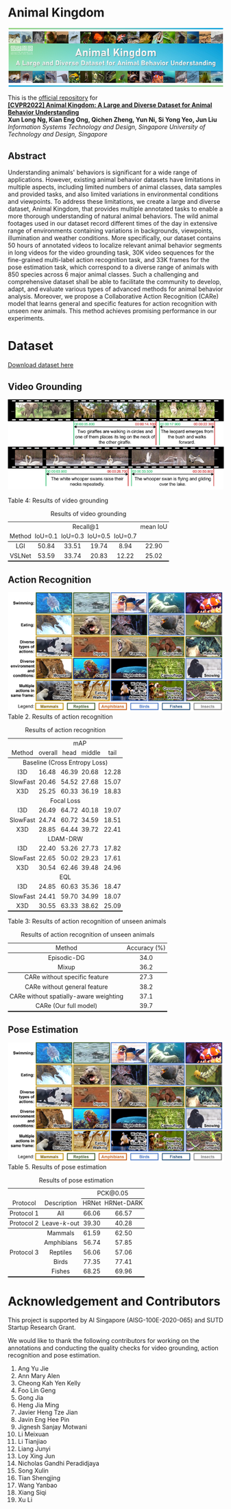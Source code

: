 # Animal Kingdom
![Image](https://github.com/SUTDCV/Animal-Kingdom/blob/master/image/Animal_Kingdom_header.png)

This is the [official repository](https://sutdcv.github.io/Animal-Kingdom) for 
<br/>**[[CVPR2022] Animal Kingdom: A Large and Diverse Dataset for Animal Behavior Understanding]()**
<br/>**Xun Long Ng, Kian Eng Ong, Qichen Zheng, Yun Ni, Si Yong Yeo, Jun Liu**
<br/>*Information Systems Technology and Design, Singapore University of Technology and Design, Singapore*

## Abstract
Understanding animals' behaviors is significant for a wide range of applications. However, existing animal behavior datasets have limitations in multiple aspects, including limited numbers of animal classes, data samples and provided tasks, and also limited variations in environmental conditions and viewpoints. To address these limitations, we create a large and diverse dataset, Animal Kingdom, that provides multiple annotated tasks to enable a more thorough understanding of natural animal behaviors. The wild animal footages used in our dataset record different times of the day in extensive range of environments containing variations in backgrounds, viewpoints, illumination and weather conditions. More specifically, our dataset contains 50 hours of annotated videos to localize relevant animal behavior segments in long videos for the video grounding task, 30K video sequences for the fine-grained multi-label action recognition task, and 33K frames for the pose estimation task, which correspond to a diverse range of animals with 850 species across 6 major animal classes. Such a challenging and comprehensive dataset shall be able to facilitate the community to develop, adapt, and evaluate various types of advanced methods for animal behavior analysis. Moreover, we propose a Collaborative Action Recognition (CARe) model that learns general and specific features for action recognition with unseen new animals. This method achieves promising performance in our experiments.

<!-- # Citation -->

# Dataset
[Download dataset here](https://forms.office.com/r/WCtC0FRWpA)

## Video Grounding
![Image](https://github.com/SUTDCV/Animal-Kingdom/blob/master/image/eg_vg.png)

Table 4: Results of video grounding
<!-- |        | Recall@1 |          |          |          | mean IoU |
| :----: | :------: | :------: | :------: | :------: | :------: |
| Method | IoU=0\.1 | IoU=0\.3 | IoU=0\.5 | IoU=0\.7 |          |
| LGI    | 50\.84   | 33\.51   | 19\.74   | 8\.94    | 22\.90   |
| VSLNet | 53\.59   | 33\.74   | 20\.83   | 12\.22   | 25\.02   | -->

<table style="border-collapse: collapse; border: none; border-spacing: 0px;">
	<caption>
		Results of video grounding
	</caption>
	<tr>
		<td style="text-align: center; padding-right: 3pt; padding-left: 3pt;">
		<td colspan="4" style="border-bottom: 0px solid rgb(0, 0, 0); text-align: center; padding-right: 3pt; padding-left: 3pt;">
			Recall@1
		<td style="text-align: center; padding-right: 3pt; padding-left: 3pt;">
			mean IoU
	<tr>
		<td style="border-bottom: 1px solid black; text-align: center; padding-right: 3pt; padding-left: 3pt;">
			Method
		<td style="border-bottom: 1px solid black; text-align: center; padding-right: 3pt; padding-left: 3pt;">
			IoU=0.1
		<td style="border-bottom: 1px solid black; text-align: center; padding-right: 3pt; padding-left: 3pt;">
			IoU=0.3
		<td style="border-bottom: 1px solid black; text-align: center; padding-right: 3pt; padding-left: 3pt;">
			IoU=0.5
		<td style="border-bottom: 1px solid black; text-align: center; padding-right: 3pt; padding-left: 3pt;">
			IoU=0.7
		<td style="border-bottom: 1px solid black; text-align: center; padding-right: 3pt; padding-left: 3pt;">
	<tr>
		<td style="text-align: center; padding-right: 3pt; padding-left: 3pt;">
			LGI
		<td style="text-align: center; padding-right: 3pt; padding-left: 3pt;">
			50.84
		<td style="text-align: center; padding-right: 3pt; padding-left: 3pt;">
			33.51
		<td style="text-align: center; padding-right: 3pt; padding-left: 3pt;">
			19.74
		<td style="text-align: center; padding-right: 3pt; padding-left: 3pt;">
			8.94
		<td style="text-align: center; padding-right: 3pt; padding-left: 3pt;">
			22.90
	<tr>
		<td style="text-align: center; border-bottom: 2px solid black; padding-right: 3pt; padding-left: 3pt;">
			VSLNet
		<td style="text-align: center; border-bottom: 2px solid black; padding-right: 3pt; padding-left: 3pt;">
			53.59
		<td style="text-align: center; border-bottom: 2px solid black; padding-right: 3pt; padding-left: 3pt;">
			33.74
		<td style="text-align: center; border-bottom: 2px solid black; padding-right: 3pt; padding-left: 3pt;">
			20.83
		<td style="text-align: center; border-bottom: 2px solid black; padding-right: 3pt; padding-left: 3pt;">
			12.22
		<td style="text-align: center; border-bottom: 2px solid black; padding-right: 3pt; padding-left: 3pt;">
			25.02
</table>

## Action Recognition
![Image](https://github.com/SUTDCV/Animal-Kingdom/blob/master/image/eg_ar.png)
Table 2. Results of action recognition
<!-- |                               | mAP     |        |        |        |
| :---------------------------: | :------ | :----: | :----- | :----: |
| Method                        | overall | head   | middle | tail   |
| Baseline (Cross Entropy Loss) |         |        |        |        |
| I3D                           | 16\.48  | 46\.39 | 20\.68 | 12\.28 |
| SlowFast                      | 20\.46  | 54\.52 | 27\.68 | 15\.07 |
| X3D                           | 25\.25  | 60\.33 | 36\.19 | 18\.83 |
| Focal Loss                    |         |        |        |        |
| I3D                           | 26\.49  | 64\.72 | 40\.18 | 19\.07 |
| SlowFast                      | 24\.74  | 60\.72 | 34\.59 | 18\.51 |
| X3D                           | 28\.85  | 64\.44 | 39\.72 | 22\.41 |
| LDAM-DRW                      |         |        |        |        |
| I3D                           | 22\.40  | 53\.26 | 27\.73 | 17\.82 |
| SlowFast                      | 22\.65  | 50\.02 | 29\.23 | 17\.61 |
| X3D                           | 30\.54  | 62\.46 | 39\.48 | 24\.96 |
| EQL                           |         |        |        |        |
| I3D                           | 24\.85  | 60\.63 | 35\.36 | 18\.47 |
| SlowFast                      | 24\.41  | 59\.70 | 34\.99 | 18\.07 |
| X3D                           | 30\.55  | 63\.33 | 38\.62 | 25\.09 | -->

<table style="border-collapse: collapse; border: none; border-spacing: 0px;">
	<caption>
		Results of action recognition
	</caption>
	<tr>
		<td style="text-align: center; padding-right: 3pt; padding-left: 3pt;">
		<td colspan="4" style="border-bottom: 0px solid rgb(0, 0, 0); text-align: center; padding-right: 3pt; padding-left: 3pt;">
			mAP
	<tr>
		<td style="border-bottom: 1px solid black; text-align: center; padding-right: 3pt; padding-left: 3pt;">
			Method
		<td style="border-bottom: 1px solid black; padding-right: 3pt; padding-left: 3pt;">
			overall
		<td style="border-bottom: 1px solid black; text-align: center; padding-right: 3pt; padding-left: 3pt;">
			head
		<td style="border-bottom: 1px solid black; padding-right: 3pt; padding-left: 3pt;">
			middle
		<td style="border-bottom: 1px solid black; text-align: center; padding-right: 3pt; padding-left: 3pt;">
			tail
	<tr>
		<td colspan="5" style="border-bottom: 0px solid rgb(0, 0, 0); text-align: center; padding-right: 3pt; padding-left: 3pt;">
			Baseline (Cross Entropy Loss)
	<tr>
		<td style="text-align: center; padding-right: 3pt; padding-left: 3pt;">
			I3D
		<td style="padding-right: 3pt; padding-left: 3pt;">
			16.48
		<td style="text-align: center; padding-right: 3pt; padding-left: 3pt;">
			46.39
		<td style="padding-right: 3pt; padding-left: 3pt;">
			20.68
		<td style="text-align: center; padding-right: 3pt; padding-left: 3pt;">
			12.28
	<tr>
		<td style="text-align: center; padding-right: 3pt; padding-left: 3pt;">
			SlowFast
		<td style="padding-right: 3pt; padding-left: 3pt;">
			20.46
		<td style="text-align: center; padding-right: 3pt; padding-left: 3pt;">
			54.52
		<td style="padding-right: 3pt; padding-left: 3pt;">
			27.68
		<td style="text-align: center; padding-right: 3pt; padding-left: 3pt;">
			15.07
	<tr>
		<td style="border-bottom: 0px solid rgb(0, 0, 0); text-align: center; padding-right: 3pt; padding-left: 3pt;">
			X3D
		<td style="border-bottom: 0px solid rgb(0, 0, 0); padding-right: 3pt; padding-left: 3pt;">
			25.25
		<td style="border-bottom: 0px solid rgb(0, 0, 0); text-align: center; padding-right: 3pt; padding-left: 3pt;">
			60.33
		<td style="border-bottom: 0px solid rgb(0, 0, 0); padding-right: 3pt; padding-left: 3pt;">
			36.19
		<td style="border-bottom: 0px solid rgb(0, 0, 0); text-align: center; padding-right: 3pt; padding-left: 3pt;">
			18.83
	<tr>
		<td colspan="5" style="border-bottom: 0px solid rgb(0, 0, 0); text-align: center; padding-right: 3pt; padding-left: 3pt;">
			Focal Loss
	<tr>
		<td style="text-align: center; padding-right: 3pt; padding-left: 3pt;">
			I3D
		<td style="padding-right: 3pt; padding-left: 3pt;">
			26.49
		<td style="text-align: center; padding-right: 3pt; padding-left: 3pt;">
			64.72
		<td style="padding-right: 3pt; padding-left: 3pt;">
			40.18
		<td style="text-align: center; padding-right: 3pt; padding-left: 3pt;">
			19.07
	<tr>
		<td style="text-align: center; padding-right: 3pt; padding-left: 3pt;">
			SlowFast
		<td style="padding-right: 3pt; padding-left: 3pt;">
			24.74
		<td style="text-align: center; padding-right: 3pt; padding-left: 3pt;">
			60.72
		<td style="padding-right: 3pt; padding-left: 3pt;">
			34.59
		<td style="text-align: center; padding-right: 3pt; padding-left: 3pt;">
			18.51
	<tr>
		<td style="border-bottom: 0px solid rgb(0, 0, 0); text-align: center; padding-right: 3pt; padding-left: 3pt;">
			X3D
		<td style="border-bottom: 0px solid rgb(0, 0, 0); padding-right: 3pt; padding-left: 3pt;">
			28.85
		<td style="border-bottom: 0px solid rgb(0, 0, 0); text-align: center; padding-right: 3pt; padding-left: 3pt;">
			64.44
		<td style="border-bottom: 0px solid rgb(0, 0, 0); padding-right: 3pt; padding-left: 3pt;">
			39.72
		<td style="border-bottom: 0px solid rgb(0, 0, 0); text-align: center; padding-right: 3pt; padding-left: 3pt;">
			22.41
	<tr>
		<td colspan="5" style="border-bottom: 0px solid rgb(0, 0, 0); text-align: center; padding-right: 3pt; padding-left: 3pt;">
			LDAM-DRW
	<tr>
		<td style="text-align: center; padding-right: 3pt; padding-left: 3pt;">
			I3D
		<td style="padding-right: 3pt; padding-left: 3pt;">
			22.40
		<td style="text-align: center; padding-right: 3pt; padding-left: 3pt;">
			53.26
		<td style="padding-right: 3pt; padding-left: 3pt;">
			27.73
		<td style="text-align: center; padding-right: 3pt; padding-left: 3pt;">
			17.82
	<tr>
		<td style="text-align: center; padding-right: 3pt; padding-left: 3pt;">
			SlowFast
		<td style="padding-right: 3pt; padding-left: 3pt;">
			22.65
		<td style="text-align: center; padding-right: 3pt; padding-left: 3pt;">
			50.02
		<td style="padding-right: 3pt; padding-left: 3pt;">
			29.23
		<td style="text-align: center; padding-right: 3pt; padding-left: 3pt;">
			17.61
	<tr>
		<td style="border-bottom: 0px solid rgb(0, 0, 0); text-align: center; padding-right: 3pt; padding-left: 3pt;">
			X3D
		<td style="border-bottom: 0px solid rgb(0, 0, 0); padding-right: 3pt; padding-left: 3pt;">
			30.54
		<td style="border-bottom: 0px solid rgb(0, 0, 0); text-align: center; padding-right: 3pt; padding-left: 3pt;">
			62.46
		<td style="border-bottom: 0px solid rgb(0, 0, 0); padding-right: 3pt; padding-left: 3pt;">
			39.48
		<td style="border-bottom: 0px solid rgb(0, 0, 0); text-align: center; padding-right: 3pt; padding-left: 3pt;">
			24.96
	<tr>
		<td colspan="5" style="border-bottom: 0px solid rgb(0, 0, 0); text-align: center; padding-right: 3pt; padding-left: 3pt;">
			EQL
	<tr>
		<td style="text-align: center; padding-right: 3pt; padding-left: 3pt;">
			I3D
		<td style="padding-right: 3pt; padding-left: 3pt;">
			24.85
		<td style="text-align: center; padding-right: 3pt; padding-left: 3pt;">
			60.63
		<td style="padding-right: 3pt; padding-left: 3pt;">
			35.36
		<td style="text-align: center; padding-right: 3pt; padding-left: 3pt;">
			18.47
	<tr>
		<td style="text-align: center; padding-right: 3pt; padding-left: 3pt;">
			SlowFast
		<td style="padding-right: 3pt; padding-left: 3pt;">
			24.41
		<td style="text-align: center; padding-right: 3pt; padding-left: 3pt;">
			59.70
		<td style="padding-right: 3pt; padding-left: 3pt;">
			34.99
		<td style="text-align: center; padding-right: 3pt; padding-left: 3pt;">
			18.07
	<tr>
		<td style="text-align: center; border-bottom: 2px solid black; padding-right: 3pt; padding-left: 3pt;">
			X3D
		<td style="border-bottom: 2px solid black; padding-right: 3pt; padding-left: 3pt;">
			30.55
		<td style="text-align: center; border-bottom: 2px solid black; padding-right: 3pt; padding-left: 3pt;">
			63.33
		<td style="border-bottom: 2px solid black; padding-right: 3pt; padding-left: 3pt;">
			38.62
		<td style="text-align: center; border-bottom: 2px solid black; padding-right: 3pt; padding-left: 3pt;">
			25.09
</table>

Table 3: Results of action recognition of unseen animals
<!-- | Method                                 | Accuracy (\\%)      |
| :------------------------------------: | :-----------------: |
| Episodic-DG                            | 34\.0               |
| Mixup                                  | 36\.2               |
| CARe without specific feature          | 27\.3               |
| CARe without general feature           | 38\.2               |
| CARe without spatially-aware weighting | 37\.1               |
| CARe (Our full model)                  | 39\.7               | -->
<table style="border-collapse: collapse; border: none; border-spacing: 0px;">
	<caption>
		Results of action recognition of unseen animals
	</caption>
	<tr>
		<td style="border-bottom: 1px solid black; text-align: center; padding-right: 3pt; padding-left: 3pt;">
			Method
		<td style="border-bottom: 1px solid black; text-align: center; padding-right: 3pt; padding-left: 3pt;">
			Accuracy (%)
	<tr>
		<td style="text-align: center; padding-right: 3pt; padding-left: 3pt;">
			Episodic-DG
		<td style="text-align: center; padding-right: 3pt; padding-left: 3pt;">
			34.0
	<tr>
		<td style="border-bottom: 1px solid black; text-align: center; padding-right: 3pt; padding-left: 3pt;">
			Mixup
		<td style="border-bottom: 1px solid black; text-align: center; padding-right: 3pt; padding-left: 3pt;">
			36.2
	<tr>
		<td style="text-align: center; padding-right: 3pt; padding-left: 3pt;">
			CARe without specific feature
		<td style="text-align: center; padding-right: 3pt; padding-left: 3pt;">
			27.3
	<tr>
		<td style="text-align: center; padding-right: 3pt; padding-left: 3pt;">
			CARe without general feature
		<td style="text-align: center; padding-right: 3pt; padding-left: 3pt;">
			38.2
	<tr>
		<td style="text-align: center; padding-right: 3pt; padding-left: 3pt;">
			CARe without spatially-aware weighting
		<td style="text-align: center; padding-right: 3pt; padding-left: 3pt;">
			37.1
	<tr>
		<td style="text-align: center; border-bottom: 2px solid black; padding-right: 3pt; padding-left: 3pt;">
			CARe (Our full model)
		<td style="text-align: center; border-bottom: 2px solid black; padding-right: 3pt; padding-left: 3pt;">
			39.7
</table>

 
## Pose Estimation
![Image](https://github.com/SUTDCV/Animal-Kingdom/blob/master/image/eg_ar.png)
Table 5. Results of pose estimation
<!-- |   <br>                     |                   | PCK@0\.05 |            |
| :------------------------: | :---------------: | :-------: | :--------: |
| Protocol                   | Description       | HRNet     | HRNet-DARK |
| Protocol 1                 | All               | 66\.06    | 66\.57     |
| Protocol 2                 | Leave-*k*-out     | 39\.30    | 40\.28     |
| Protocol 3                 | Mammals           | 61\.59    | 62\.50     |
|                            | Amphibians        | 56\.74    | 57\.85     |
|                            | Reptiles          | 56\.06    | 57\.06     |
|                            | Birds             | 77\.35    | 77\.41     |
|                            | Fishes            | 68\.25    | 69\.96     | -->

<table style="border-collapse: collapse; border: none; border-spacing: 0px;">
	<caption>
		Results of pose estimation
	</caption>
	<tr>
		<td style="text-align: center; padding-right: 3pt; padding-left: 3pt;">
			<br>
		<td style="text-align: center; padding-right: 3pt; padding-left: 3pt;">
		<td colspan="2" style="border-bottom: 1px solid black; text-align: center; padding-right: 3pt; padding-left: 3pt;">
			PCK@0.05
	<tr>
		<td style="border-bottom: 1px solid black; text-align: center; padding-right: 3pt; padding-left: 3pt;">
			Protocol
		<td style="border-bottom: 1px solid black; text-align: center; padding-right: 3pt; padding-left: 3pt;">
			Description
		<td style="border-bottom: 1px solid black; text-align: center; padding-right: 3pt; padding-left: 3pt;">
			HRNet
		<td style="border-bottom: 1px solid black; text-align: center; padding-right: 3pt; padding-left: 3pt;">
			HRNet-DARK
	<tr>
		<td style="border-bottom: 1px solid black; text-align: center; padding-right: 3pt; padding-left: 3pt;">
			Protocol 1
		<td style="border-bottom: 1px solid black; text-align: center; padding-right: 3pt; padding-left: 3pt;">
			All
		<td style="border-bottom: 1px solid black; text-align: center; padding-right: 3pt; padding-left: 3pt;">
			66.06
		<td style="border-bottom: 1px solid black; text-align: center; padding-right: 3pt; padding-left: 3pt;">
			66.57
	<tr>
		<td style="border-bottom: 1px solid black; text-align: center; padding-right: 3pt; padding-left: 3pt;">
			Protocol 2
		<td style="border-bottom: 1px solid black; text-align: center; padding-right: 3pt; padding-left: 3pt;">
			Leave-<i>k</i>-out
		<td style="border-bottom: 1px solid black; text-align: center; padding-right: 3pt; padding-left: 3pt;">
			39.30
		<td style="border-bottom: 1px solid black; text-align: center; padding-right: 3pt; padding-left: 3pt;">
			40.28
	<tr>
		<td rowspan="5" style="text-align: center; border-bottom: 2px solid black; padding-right: 3pt; padding-left: 3pt;">
			Protocol 3
		<td style="text-align: center; padding-right: 3pt; padding-left: 3pt;">
			Mammals
		<td style="text-align: center; padding-right: 3pt; padding-left: 3pt;">
			61.59
		<td style="text-align: center; padding-right: 3pt; padding-left: 3pt;">
			62.50
	<tr>
		<td style="text-align: center; padding-right: 3pt; padding-left: 3pt;">
			Amphibians
		<td style="text-align: center; padding-right: 3pt; padding-left: 3pt;">
			56.74
		<td style="text-align: center; padding-right: 3pt; padding-left: 3pt;">
			57.85
	<tr>
		<td style="text-align: center; padding-right: 3pt; padding-left: 3pt;">
			Reptiles
		<td style="text-align: center; padding-right: 3pt; padding-left: 3pt;">
			56.06
		<td style="text-align: center; padding-right: 3pt; padding-left: 3pt;">
			57.06
	<tr>
		<td style="text-align: center; padding-right: 3pt; padding-left: 3pt;">
			Birds
		<td style="text-align: center; padding-right: 3pt; padding-left: 3pt;">
			77.35
		<td style="text-align: center; padding-right: 3pt; padding-left: 3pt;">
			77.41
	<tr>
		<td style="text-align: center; border-bottom: 2px solid black; padding-right: 3pt; padding-left: 3pt;">
			Fishes
		<td style="text-align: center; border-bottom: 2px solid black; padding-right: 3pt; padding-left: 3pt;">
			68.25
		<td style="text-align: center; border-bottom: 2px solid black; padding-right: 3pt; padding-left: 3pt;">
			69.96
</table>

# Acknowledgement and Contributors
This project is supported by AI Singapore (AISG-100E-2020-065) and SUTD Startup Research Grant.

We would like to thank the following contributors for working on the annotations and conducting the quality checks for video grounding, action recognition and pose estimation. 
1.	Ang Yu Jie
2.	Ann Mary Alen
3.	Cheong Kah Yen Kelly
4.	Foo Lin Geng
5.	Gong Jia
6.	Heng Jia Ming
7.	Javier Heng Tze Jian
8.	Javin Eng Hee Pin
9.	Jignesh Sanjay Motwani
10.	Li Meixuan
11.	Li Tianjiao
12.	Liang Junyi
13.	Loy Xing Jun
14.	Nicholas Gandhi Peradidjaya
15.	Song Xulin
16.	Tian Shengjing
17.	Wang Yanbao
18.	Xiang Siqi
19.	Xu Li
